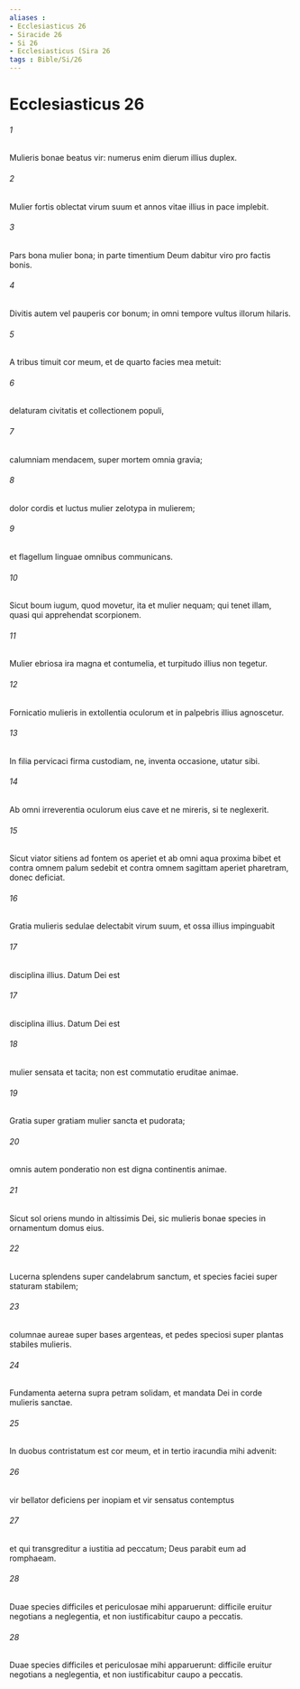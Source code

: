 ```yaml
---
aliases : 
- Ecclesiasticus 26
- Siracide 26
- Si 26
- Ecclesiasticus (Sira 26
tags : Bible/Si/26
---
```


# Ecclesiasticus 26

###### 1
Mulieris bonae beatus vir: numerus enim dierum illius duplex.
###### 2
Mulier fortis oblectat virum suum et annos vitae illius in pace implebit.
###### 3
Pars bona mulier bona; in parte timentium Deum dabitur viro pro factis bonis.
###### 4
Divitis autem vel pauperis cor bonum; in omni tempore vultus illorum hilaris.
###### 5
A tribus timuit cor meum, et de quarto facies mea metuit:
###### 6
delaturam civitatis et collectionem populi,
###### 7
calumniam mendacem, super mortem omnia gravia;
###### 8
dolor cordis et luctus mulier zelotypa in mulierem;
###### 9
et flagellum linguae omnibus communicans.
###### 10
Sicut boum iugum, quod movetur, ita et mulier nequam; qui tenet illam, quasi qui apprehendat scorpionem.
###### 11
Mulier ebriosa ira magna et contumelia, et turpitudo illius non tegetur.
###### 12
Fornicatio mulieris in extollentia oculorum et in palpebris illius agnoscetur.
###### 13
In filia pervicaci firma custodiam, ne, inventa occasione, utatur sibi.
###### 14
Ab omni irreverentia oculorum eius cave et ne mireris, si te neglexerit.
###### 15
Sicut viator sitiens ad fontem os aperiet et ab omni aqua proxima bibet et contra omnem palum sedebit et contra omnem sagittam aperiet pharetram, donec deficiat.
###### 16
Gratia mulieris sedulae delectabit virum suum, et ossa illius impinguabit 
###### 17
disciplina illius. Datum Dei est 
###### 17
disciplina illius. Datum Dei est 
###### 18
mulier sensata et tacita; non est commutatio eruditae animae.
###### 19
Gratia super gratiam mulier sancta et pudorata;
###### 20
omnis autem ponderatio non est digna continentis animae.
###### 21
Sicut sol oriens mundo in altissimis Dei, sic mulieris bonae species in ornamentum domus eius.
###### 22
Lucerna splendens super candelabrum sanctum, et species faciei super staturam stabilem;
###### 23
columnae aureae super bases argenteas, et pedes speciosi super plantas stabiles mulieris.
###### 24
Fundamenta aeterna supra petram solidam, et mandata Dei in corde mulieris sanctae.
###### 25
In duobus contristatum est cor meum, et in tertio iracundia mihi advenit:
###### 26
vir bellator deficiens per inopiam et vir sensatus contemptus
###### 27
et qui transgreditur a iustitia ad peccatum; Deus parabit eum ad romphaeam.
###### 28
Duae species difficiles et periculosae mihi apparuerunt: difficile eruitur negotians a neglegentia, et non iustificabitur caupo a peccatis.
###### 28
Duae species difficiles et periculosae mihi apparuerunt: difficile eruitur negotians a neglegentia, et non iustificabitur caupo a peccatis.
